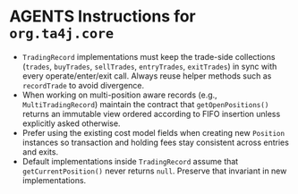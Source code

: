 # AGENTS Instructions for `org.ta4j.core`
- `TradingRecord` implementations must keep the trade-side collections (`trades`, `buyTrades`, `sellTrades`, `entryTrades`, `exitTrades`) in sync with every operate/enter/exit call. Always reuse helper methods such as `recordTrade` to avoid divergence.
- When working on multi-position aware records (e.g., `MultiTradingRecord`) maintain the contract that `getOpenPositions()` returns an immutable view ordered according to FIFO insertion unless explicitly asked otherwise.
- Prefer using the existing cost model fields when creating new `Position` instances so transaction and holding fees stay consistent across entries and exits.
- Default implementations inside `TradingRecord` assume that `getCurrentPosition()` never returns `null`. Preserve that invariant in new implementations.

